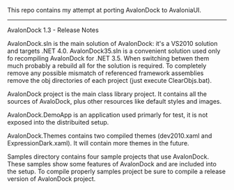 This repo contains my attempt at porting AvalonDock to AvaloniaUI.

--------------

AvalonDock 1.3 - Release Notes

AvalonDock.sln is the main solution of AvalonDock: it's a VS2010 solution and targets .NET 4.0. AvalonDock35.sln 
is a convenient solution used only fo recompiling AvalonDock for .NET 3.5. When switching betwen them much probably
a rebuild all for the solution is required. To completely remove any possible mismatch of referenced framework 
assemblies remove the obj directories of each project (just execute ClearObjs.bat). 

AvalonDock project is the main class library project. It contains all the sources of AvaloDock, plus other resources
like default styles and images.

AvalonDock.DemoApp is an application used primarly for test, it is not exposed into the distribuited setup.

AvalonDock.Themes contains two compiled themes (dev2010.xaml and ExpressionDark.xaml). It will contain more themes
in the future.

Samples directory contains four sample projects that use AvalonDock. These samples show some features of AvalonDock
and are included into the setup. To compile properly samples project be sure to compile a release version of 
AvalonDock project.
